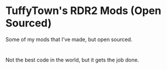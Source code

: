 # TuffyTown's RDR2 Mods (Open Sourced)
Some of my mods that I've made, but open sourced.
#
Not the best code in the world, but it gets the job done.
